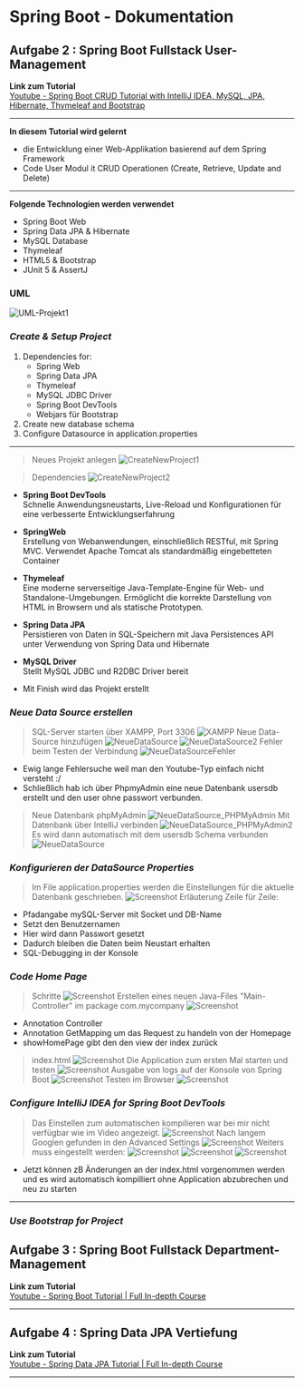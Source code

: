 # Spring Boot - Dokumentation

## Aufgabe 2 : Spring Boot Fullstack User-Management
**Link zum Tutorial**  
[Youtube - Spring Boot CRUD Tutorial with IntelliJ IDEA, MySQL, JPA, Hibernate, Thymeleaf and Bootstrap](https://www.youtube.com/watch?v=u8a25mQcMOI&ab_channel=CodeJava)  

---
**In diesem Tutorial wird gelernt**
* die Entwicklung einer Web-Applikation basierend auf dem Spring Framework
* Code User Modul it CRUD Operationen (Create, Retrieve, Update and Delete)
---
**Folgende Technologien werden verwendet**
* Spring Boot Web
* Spring Data JPA & Hibernate
* MySQL Database
* Thymeleaf
* HTML5 & Bootstrap
* JUnit 5 & AssertJ

### UML

![UML-Projekt1](./Images/UML_Projekt_Aufgabe2.png)

### ***Create & Setup Project***

1. Dependencies for:
   * Spring Web
   * Spring Data JPA
   * Thymeleaf
   * MySQL JDBC Driver
   * Spring Boot DevTools
   * Webjars für Bootstrap
2. Create new database schema
3. Configure Datasource in application.properties

---
> Neues Projekt anlegen
![CreateNewProject1](./Images/CreateNewProject1.png)

> Dependencies
![CreateNewProject2](./Images/CreateNewProject2.png)
- **Spring Boot DevTools**  
  Schnelle Anwendungsneustarts, Live-Reload und Konfigurationen für eine verbesserte Entwicklungserfahrung
- **SpringWeb**  
  Erstellung von Webanwendungen, einschließlich RESTful, mit Spring MVC. Verwendet Apache Tomcat als standardmäßig eingebetteten Container
- **Thymeleaf**  
  Eine moderne serverseitige Java-Template-Engine für Web- und Standalone-Umgebungen. Ermöglicht die korrekte Darstellung von HTML in Browsern und als statische Prototypen. 
- **Spring Data JPA**  
  Persistieren von Daten in SQL-Speichern mit Java Persistences API unter Verwendung von Spring Data und Hibernate
- **MySQL Driver**  
  Stellt MySQL JDBC und R2DBC Driver bereit
  
- Mit Finish wird das Projekt erstellt

### ***Neue Data Source erstellen***

> SQL-Server starten über XAMPP, Port 3306
![XAMPP](./Images/XAMPP.png)
> Neue Data-Source hinzufügen
![NeueDataSource](./Images/NeueDataSource.png)
![NeueDataSource2](./Images/NeueDataSource2.png)
> Fehler beim Testen der Verbindung
![NeueDataSourceFehler](./Images/NeueDataSourceFehler.png)
- Ewig lange Fehlersuche weil man den Youtube-Typ einfach nicht versteht :/
- Schließlich hab ich über PhpmyAdmin eine neue Datenbank usersdb erstellt und den user ohne passwort verbunden. 
> Neue Datenbank phpMyAdmin
![NeueDataSource_PHPMyAdmin](./Images/NeueDataSource_PHPMyAdmin.png)
> Mit Datenbank über IntelliJ verbinden
![NeueDataSource_PHPMyAdmin2](./Images/NeueDataSource_PHPMyAdmin2.png)
> Es wird dann automatisch mit dem usersdb Schema verbunden
![NeueDataSource](./Images/NeueDataSource3.png)

### ***Konfigurieren der DataSource Properties***

> Im File application.properties werden die Einstellungen für die aktuelle Datenbank geschrieben. 
![Screenshot](./Images/Configure_DataSource_Properties/Screenshot_1.png)
Erläuterung Zeile für Zeile:
- Pfadangabe mySQL-Server mit Socket und DB-Name
- Setzt den Benutzernamen
- Hier wird dann Passwort gesetzt
- Dadurch bleiben die Daten beim Neustart erhalten
- SQL-Debugging in der Konsole

### ***Code Home Page***

> Schritte
![Screenshot](./Images/Code_Home_Page/Screenshot_0.png)
> Erstellen eines neuen Java-Files "Main-Controller" im package com.mycompany
![Screenshot](./Images/Code_Home_Page/Screenshot_1.png)
- Annotation Controller 
- Annotation GetMapping um das Request zu handeln von der Homepage
- showHomePage gibt den den view der index zurück
> index.html
![Screenshot](./Images/Code_Home_Page/Screenshot_2.png)
> Die Application zum ersten Mal starten und testen
![Screenshot](./Images/Code_Home_Page/Screenshot_3.png)
> Ausgabe von logs auf der Konsole von Spring Boot
![Screenshot](./Images/Code_Home_Page/Screenshot_4.png)
> Testen im Browser
![Screenshot](./Images/Code_Home_Page/Screenshot_5.png)

### ***Configure IntelliJ IDEA for Spring Boot DevTools***
> Das Einstellen zum automatischen kompilieren war bei mir nicht verfügbar wie im Video angezeigt. 
![Screenshot](./Images/Configure_IntelliJ_IDEA_for_SpringBootDevTools/Screenshot_1.png)
> Nach langem Googlen gefunden in den Advanced Settings
![Screenshot](./Images/Configure_IntelliJ_IDEA_for_SpringBootDevTools/Screenshot_2.png)
> Weiters muss eingestellt werden: 
![Screenshot](./Images/Configure_IntelliJ_IDEA_for_SpringBootDevTools/Screenshot_3.png)
![Screenshot](./Images/Configure_IntelliJ_IDEA_for_SpringBootDevTools/Screenshot_4.png)
![Screenshot](./Images/Configure_IntelliJ_IDEA_for_SpringBootDevTools/Screenshot_5.png)
- Jetzt können zB Änderungen an der index.html vorgenommen werden und es wird automatisch kompilliert ohne Application abzubrechen und neu zu starten
---

### ***Use Bootstrap for Project***










## Aufgabe 3 : Spring Boot Fullstack Department-Management
**Link zum Tutorial**  
[Youtube - Spring Boot Tutorial | Full In-depth Course](https://www.youtube.com/watch?v=c3gKseNAs9w&ab_channel=DailyCodeBuffer)



---
## Aufgabe 4 : Spring Data JPA Vertiefung
**Link zum Tutorial**  
[Youtube - Spring Data JPA Tutorial | Full In-depth Course](https://www.youtube.com/watch?v=XszpXoII9Sg&ab_channel=DailyCodeBuffer)

---
